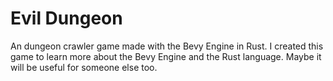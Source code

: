 # Evil Dungeon

An dungeon crawler game made with the Bevy Engine in Rust.
I created this game to learn more about the Bevy Engine and the Rust language. Maybe it will be useful for someone else too.
